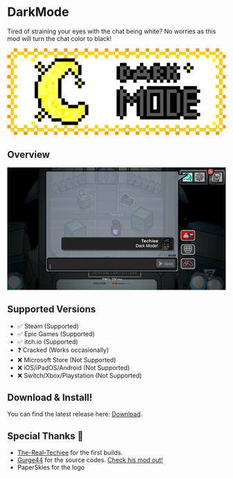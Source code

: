 # DarkMode
Tired of straining your eyes with the chat being white? No worries as this mod will turn the chat color to black!

<p align="center">
   <img src="DarkModeAU.gif">
</p>

## Overview
<p align="center">
   <img src="DarkMode.png">
</p>

## Supported Versions
- ✅ Steam (Supported)
- ✅ Epic Games (Supported)
- ✅ itch.io (Supported)
- ❓ Cracked (Works occasionally)
- ❌ Microsoft Store (Not Supported)
- ❌ iOS/iPadOS/Android (Not Supported)
- ❌ Switch/Xbox/Playstation (Not Supported)

## Download & Install!
You can find the latest release here: [Download](https://github.com/superidol/DarkModeAU1890/releases/latest).

## Special Thanks 🙏
* [The-Real-Techiee](https://github.com/the-real-techiee) for the first builds.
* [Gurge44](https://github.com/Gurge44/) for the source codes. [Check his mod out!](https://github.com/Gurge44/EndlessHostRoles)
* PaperSkies for the logo
